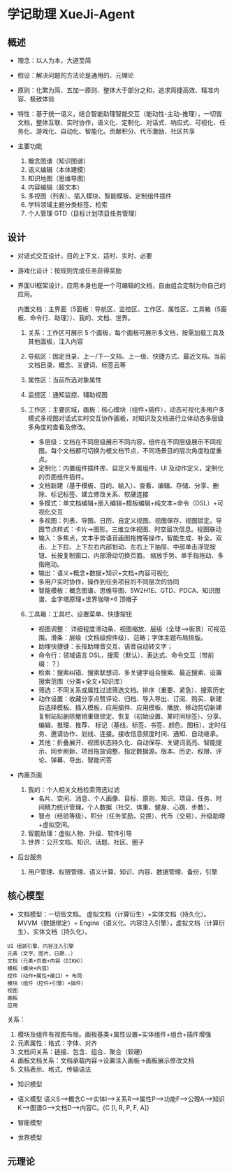 # 学记助理 XueJi-Agent

## 概述

- 理念：以人为本，大道至简
- 假设：解决问题的方法论是通用的、元理论
- 原则：化繁为简、五加一原则、整体大于部分之和，追求简捷高效、精准内容、极致体验
- 特性：基于统一语义，结合智能助理智能交互（能动性-主动-推理），一切皆文档，整体互联、实时协作，语义化、定制化、对话式、响应式、可视化、任务化、游戏化、自动化、智能化。贡献积分、代币激励、社区共享

- 主要功能
    1. 概念图谱（知识图谱）
    2. 语义编辑（本体建模）
    3. 知识地图（思维导图）
    4. 内容编辑（超文本）
    5. 多视图（列表）、插入模块、智能模板、定制组件插件
    6. 学科领域主题分类标签、检索
    7. 个人管理 GTD（目标计划项目任务管理）

## 设计

- 对话式交互设计，目的上下文、适时、实时、必要
- 游戏化设计：按规则完成任务获得奖励
- 界面UI框架设计，应用本身也是一个可编辑的文档，自由组合定制为你自己的应用。
  
  内置文档：主界面（5面板：导航区、监控区、工作区、属性区、工具箱（5画板、命令行、助理））、我的、文档、世界。

    1. 关系：工作区可展示 5 个画板，每个画板可展示多文档，按需加载工具及其他面板，注入内容
    1. 导航区：固定目录、上一/下一文档、上一级、快捷方式、最近文档。当前文档目录、概念、关键词、标签云等
    1. 属性区：当前所选对象属性
    1. 监控区：通知监控、辅助视图
    1. 工作区：主要区域，画板：核心模块（组件+插件），动态可视化多用户多模式多视图对话式实时交互协作画板，对知识及文档进行立体动态多层级多角度的查看及修改。
        - 多层级：文档在不同层级展示不同内容，组件在不同层级展示不同视图。每个文档都可切换为根文档节点，不同场景目的层次角度粒度重点。
        - 定制化：内置组件插件库、自定义专属组件、UI 及动作定义，定制化的页面组件插件。
        - 文档新建（基于模板、目的、输入）、查看、编辑、存储、分享、删除、标记标签、建立修改关系、软硬连接
        - 多模式：单文档编辑+嵌入编辑+模板编辑+纯文本+命令（DSL）+可视化交互
        - 多视图：列表、导图、日历、自定义视图、视图保存、视图锁定。导图节点样式：卡片->图形。三维立体视图、时空层次信息。视图联动
        - 输入：多焦点，文本手势语音画图拖拽等操作，智能生成、补全。双击、上下拉、上下左右内部划动、左右上下抽屉、中部单击浮现按钮、长按复制窗口、内部滑动切换页面。 缩放手势、单手指拖动、多指拖动。
        - 输出：语义+概念+数据+知识+文档+内容可视化
        - 多用户实时协作，操作到任务项目的不同层次的协同
        - 智能模板：概念图谱、思维导图、5W2H1E、GTD、PDCA、知识图谱、金字塔原理+世界咖啡+6 顶帽子

    1. 工具箱：工具栏、设置菜单、快捷按钮
        - 视图调整： 详细程度滑动条、视图缩放、层级（全球-->街景）可视范围。滑条：层级（文档级控件级）、范畴；字体主题布局排版。
        - 助理快捷键：长按助理音交互、语音自动转文字；
        - 命令行：领域语言 DSL，搜索（默认）、表达式、命令交互（带前缀：？）
        - 检索：搜索纠错、搜索联想词、多关键字组合搜索、最近搜索、设置搜索范围（分类+全文+知识库）
        - 筛选：不同关系或属性过滤筛选文档。排序（重要、紧急）、搜索历史
        - 动作设置：收藏分享点赞评论、归档、导入导出、订阅、购买、新建后选择模板、插入模板，应用插件、应用模板、播放、移动剪切新建复制站贴删除撤销重做锁定、恢复（初始设置、某时间标签）、分享、编辑、推理、推荐、 标记（基线、标签、书签、颜色、图标）、定时任务、邀请协作、划线、连接。接收信息频度时间、通知、自动继承。
        - 其他：折叠展开、视图状态持久化、自动保存、关键词高亮、智能提示、同步刷新、项目拖放调整、指定数据源。版本、历史、权限、评论、弹幕、导出、智能问答

- 内置页面
    1. 我的：个人相关文档检索筛选过滤
        - 名片、空间、消息、个人画像、目标、原则、知识、项目、任务、时间精力统计管理。个人数据（社交、体重、健身、心跳、步数）。
        - 智点（经验等级）、积分（任务奖励，兑换）、代币（交易），升级助理+虚拟空间。
    1. 智能助理：虚拟人物、升级、软件引导
    1. 世界：公开文档、知识、话题、社区、圈子

- 后台服务
    1. 用户管理、权限管理、语义计算、知识、内容、数据管理、备份，引擎

## 核心模型

- 文档模型：一切皆文档。 虚拟文档（计算衍生）+实体文档（持久化）。MVVM（数据绑定）+ Engine（语义化、内容注入引擎），虚拟文档（计算衍生）、实体文档（持久化）。

```
UI 组装引擎、内容注入引擎
元素（文字、图片、日期..）
文档（元素+页面+内容（DIKW））
模板（模块+内容）
控件（动作+属性+接口）+ 布局
模块（组件（控件+引擎）+插件）
视图
画板
应用
```

关系：

1. 模块及组件有视图布局。画板基类+属性设置=实体组件+组合+插件增强
1. 元素属性：格式：字体、对齐
1. 文档间关系：链接、包含、组合、聚合（软硬）
1. 画板文档关系：文档承载内容->设置注入画板->画板展示修改文档
1. 文档表示、格式、传输语法

- 知识模型
- 语义模型
    语义S-->概念C-->实体I-->关系R-->属性P-->功能F-->公理A-->知识K-->图谱G-->文档D-->内容C。{C [I, R, P, F, A]}
    
- 智能模型
- 世界模型

## 元理论
